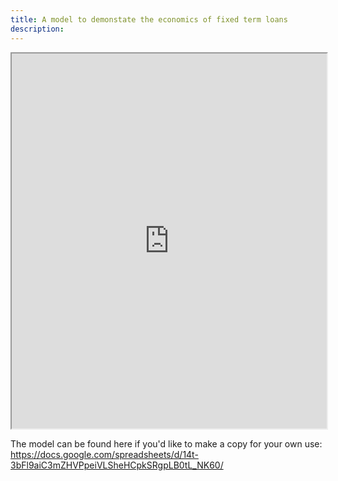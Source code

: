 ```yaml
---
title: A model to demonstate the economics of fixed term loans
description:
---
```

<iframe width="100%" height="600px" src="https://docs.google.com/spreadsheets/d/e/2PACX-1vSUtGvBs1yaTLnBns2Afa9-gA07039IM-O5OvrzZgcz1ozOB2q-IirfASkt2rGYhD4NKC32z2UtZDAU/pubhtml?widget=true&amp;headers=false"></iframe>

The model can be found here if you'd like to make a copy for your own use: <https://docs.google.com/spreadsheets/d/14t-3bFl9aiC3mZHVPpeiVLSheHCpkSRgpLB0tL_NK60/>